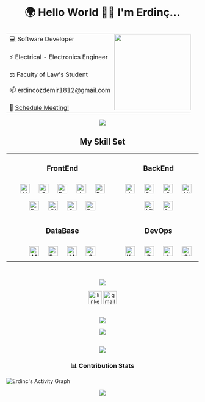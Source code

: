
# <p align="center">🌍 Hello World 👋😃 I'm Erdinç... </p>

<table border="0" align="center">
  <tr border="0">
    <td align="left">
💻    Software Developer <br>
      <br>
⚡️     Electrical - Electronics Engineer   <br>
 <br>
⚖️     Faculty of Law's Student  <br> 
 <br>
📫    erdincozdemir1812@gmail.com<br>
<br>
👥    <a href="https://calendly.com/erdincozdemir/40min">Schedule Meeting!</a>  <br>
   </td>
  <td style="display: block; margin: 0 auto;
    padding: 0;">
<img align="right" style="height:200px;" src="https://github.com/ErdincOzdemirr/ErdincOzdemirr/assets/127399545/2e47c1e6-b17b-42a9-b856-11f6edcd485d" alt="" />
  </td>
 </tr>
</table>
<p align="center">
<img src="https://user-images.githubusercontent.com/73097560/115834477-dbab4500-a447-11eb-908a-139a6edaec5c.gif"> 
<br>
  <h2 align="center"> My Skill Set</h2>  
<table align="center">
<tr>
<td align="top" style=" width="500 px"";>
<h3 align="center">FrontEnd</h3>  
<div align="center">
<img style="margin: 10px" src="https://profilinator.rishav.dev/skills-assets/html5-original-wordmark.svg" alt="HTML5" height="25" /> 
<img style="margin: 10px" src="https://profilinator.rishav.dev/skills-assets/css3-original-wordmark.svg" alt="CSS3" height="25" />
<img style="margin: 10px" src="https://profilinator.rishav.dev/skills-assets/bootstrap-plain.svg" alt="Bootstrap" height="25" /> 
<img style="margin: 10px" src="https://profilinator.rishav.dev/skills-assets/javascript-original.svg" alt="JavaScript" height="25" /> 
<img style="margin: 10px" src="https://profilinator.rishav.dev/skills-assets/react-original-wordmark.svg" alt="React" height="25" /> 
<img style="margin: 10px" src="https://profilinator.rishav.dev/skills-assets/redux-original.svg" alt="Redux" height="25" />      
<img style="margin: 10px" src="https://cdn.jsdelivr.net/gh/devicons/devicon/icons/git/git-original.svg" alt="Git" height="25" /> 
<img style="margin: 10px" src="https://img.icons8.com/color/48/graphql.png" alt="GraphQL" height="25" /> 
<img style="margin: 10px" src="https://i.hizliresim.com/rds6yis.png" alt="RestAPI" height="25" />
</div>
</td>
<td valign="top" style=" width="500 px"";>
<h3 align="center">BackEnd</h3>   
<div align="center">  
<img style="margin: 10px" src="https://img.icons8.com/?size=512&id=13679&format=png" alt="Java" height="25" /> 
<img style="margin: 10px" src="https://img.icons8.com/color/48/spring-logo.png" alt="Spring" height="25" /> 
<img style="margin: 10px" src="https://img.icons8.com/?size=512&id=3767&format=png" alt="SQL" height="25" /> 
<img style="margin: 10px" src="https://i.hizliresim.com/s0ko3z2.png" alt="Hibernate" height="25" /> 
<img style="margin: 10px" src="https://img.icons8.com/external-soft-fill-juicy-fish/60/external-microservice-microservices-soft-fill-soft-fill-juicy-fish.png" alt="MicroService" height="25" /> 
<img style="margin: 10px" src="https://i.hizliresim.com/alpqepq.png" alt="Spring Cloud" height="25" /> 
</div>
</td>
</tr>
<tr>
<td valign="top" style=" width="500 px"";>
<h3 align="center">DataBase</h3>   
<div align="center">  
<img style="margin: 10px" src="https://img.icons8.com/fluency/48/mysql-logo.png" alt="MySQL" height="25" />
<img style="margin: 10px" src="https://img.icons8.com/color/48/postgreesql.png" alt="PostgreSQL" height="25" />
<img style="margin: 10px" src="https://profilinator.rishav.dev/skills-assets/mongodb-original-wordmark.svg" alt="MongoDB" height="25" />  
<img style="margin: 10px" src="https://img.icons8.com/?size=512&id=3767&format=png" alt="SQL" height="25" />
</div>
</td>
<td valign="top" style=" width="500 px"";>
<h3 align="center">DevOps</h3>  
<div align="center">  
<img style="margin: 10px" src="https://profilinator.rishav.dev/skills-assets/kubernetes-icon.svg" alt="Kubernetes" height="25" /> 
<img style="margin: 10px" src="https://img.icons8.com/fluency/48/docker.png" alt="Docker" height="25" />  
<img style="margin: 10px" src="https://img.icons8.com/color/48/amazon-web-services.png" alt="AWS" height="25" />
<img style="margin: 10px" src="https://i.hizliresim.com/c8bwyis.png" alt="CI/CD" height="25" />
</div>
</td>
</tr>
</table>  


<br>
<p align="center">
<img src="https://user-images.githubusercontent.com/73097560/115834477-dbab4500-a447-11eb-908a-139a6edaec5c.gif"> 
<br>

<div align="center">
  <a href="https://www.linkedin.com/in/erdincozdemir/"><img src="https://img.shields.io/static/v1?message=LinkedIn&logo=linkedin&label=&color=0077B5&logoColor=white&labelColor=&style=for-the-badge" height="35" alt="linkedin logo"  /></a>
  <a href="mailto: erdincozdemir1812@gmail.com"><img src="https://img.shields.io/static/v1?message=Gmail&logo=gmail&label=&color=D14836&logoColor=white&labelColor=&style=for-the-badge" height="35" alt="gmail logo"  /></a>
</div>

<br>
<p align="center">
<img src="https://user-images.githubusercontent.com/73097560/115834477-dbab4500-a447-11eb-908a-139a6edaec5c.gif"> 
<br>

<div align="center">
  <img src="https://profile-counter.glitch.me/ErdincOzdemirr/count.svg?"  />
</div>
<br>

<p align="center">
<img src="https://user-images.githubusercontent.com/73097560/115834477-dbab4500-a447-11eb-908a-139a6edaec5c.gif"> 
<br>
  
<h3 align="center"> 📊 Contribution Stats </h3>  

<img alt="Erdinc's Activity Graph" src="https://github-readme-activity-graph.vercel.app/graph/?username=ErdincOzdemirr&bg_color=1F222E&color=F8D866&line=F85D7F&point=FFFFFF&hide_border=true" />
 

<br>
<p align="center">
<img src="https://user-images.githubusercontent.com/73097560/115834477-dbab4500-a447-11eb-908a-139a6edaec5c.gif"> 
<br>
